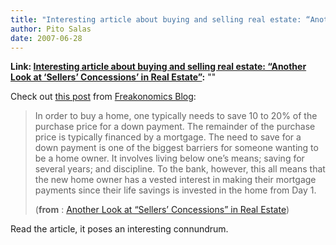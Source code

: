 ```yaml
---
title: "Interesting article about buying and selling real estate: “Another Look at ‘Sellers’ Concessions’ in Real Estate”"
author: Pito Salas
date: 2007-06-28
---
```


**Link: [Interesting article about buying and selling real estate: “Another Look at ‘Sellers’ Concessions’ in Real Estate”](None):** ""

Check out [this
post](<http://feeds.feedburner.com/~r/FreakonomicsBlog/~3/128698530/>) from
[Freakonomics Blog](<http://www.freakonomics.com/blog>):

> In order to buy a home, one typically needs to save 10 to 20% of the
> purchase price for a down payment. The remainder of the purchase price is
> typically financed by a mortgage. The need to save for a down payment is one
> of the biggest barriers for someone wanting to be a home owner. It involves
> living below one’s means; saving for several years; and discipline. To the
> bank, however, this all means that the new home owner has a vested interest
> in making their mortgage payments since their life savings is invested in
> the home from Day 1.
>
> (**from** : [Another Look at “Sellers’ Concessions” in Real
> Estate](<http://feeds.feedburner.com/~r/FreakonomicsBlog/~3/128698530/>))

Read the article, it poses an interesting connundrum.


